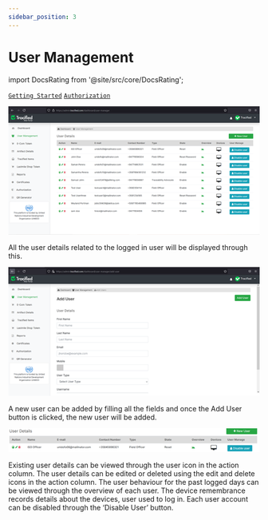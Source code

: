 ```yaml
---
sidebar_position: 3
---
```


# User Management

import DocsRating from '@site/src/core/DocsRating';

[`Getting Started`](./SignUp) [`Authorization`](./authorization)

![MarineGEO circle logo](../../static/img/dash4.png "MarineGEO logo")

All the user details related to the logged in user will be displayed through this.

![MarineGEO circle logo](../../static/img/dash5.png "MarineGEO logo")

A new user can be added by filling all the fields and once the Add User button is clicked, the new user will be added.

![MarineGEO circle logo](../../static/img/dash6.png "MarineGEO logo")

Existing user details can be viewed through the user icon in the action column.
The user details can be edited or deleted using the edit and delete icons in the action column.
The user behaviour for the past logged days can be viewed through the overview of each user.
The device remembrance records details about the devices, user used to log in.
Each user account can be disabled through the ‘Disable User’ button.

<DocsRating pageName="User Managment"/>
